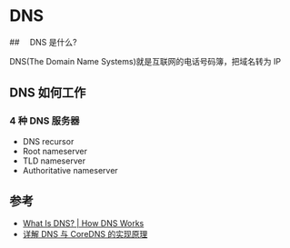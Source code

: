 # DNS

##　 DNS 是什么?

DNS(The Domain Name Systems)就是互联网的电话号码簿，把域名转为 IP

## DNS 如何工作

### 4 种 DNS 服务器

- DNS recursor
- Root nameserver
- TLD nameserver
- Authoritative nameserver

## 参考

- [What Is DNS? | How DNS Works](https://www.cloudflare.com/learning/dns/what-is-dns/)
- [详解 DNS 与 CoreDNS 的实现原理](https://draveness.me/dns-coredns)
